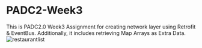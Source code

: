 # PADC2-Week3
This is PADC2.0 Week3 Assignment for creating network layer using Retrofit &amp; EventBus. Additionally, it includes retrieving Map Arrays as Extra Data.
![restaurantlist](https://user-images.githubusercontent.com/5194798/27505309-6bbef2e6-5851-11e7-9d9b-87b438760507.png)
